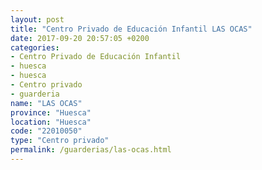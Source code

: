 ```yaml
---
layout: post
title: "Centro Privado de Educación Infantil LAS OCAS"
date: 2017-09-20 20:57:05 +0200
categories:
- Centro Privado de Educación Infantil
- huesca
- huesca
- Centro privado
- guarderia
name: "LAS OCAS"
province: "Huesca"
location: "Huesca"
code: "22010050"
type: "Centro privado"
permalink: /guarderias/las-ocas.html
---
```

